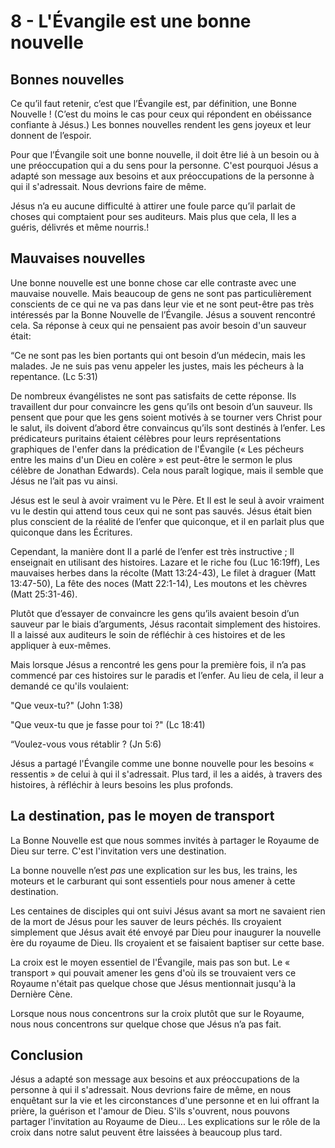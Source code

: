 # 8 - L'Évangile est une bonne nouvelle

## Bonnes nouvelles

Ce qu’il faut retenir, c’est que l’Évangile est, par définition, une Bonne Nouvelle ! (C’est du moins le cas pour ceux qui répondent en obéissance confiante à Jésus.) Les bonnes nouvelles rendent les gens joyeux et leur donnent de l’espoir.

Pour que l’Évangile soit une bonne nouvelle, il doit être lié à un besoin ou à une préoccupation qui a du sens pour la personne. C'est pourquoi Jésus a adapté son message aux besoins et aux préoccupations de la personne à qui il s'adressait. Nous devrions faire de même.

Jésus n’a eu aucune difficulté à attirer une foule parce qu’il parlait de choses qui comptaient pour ses auditeurs. Mais plus que cela, Il les a guéris, délivrés et même nourris.!

## Mauvaises nouvelles

Une bonne nouvelle est une bonne chose car elle contraste avec une mauvaise nouvelle. Mais beaucoup de gens ne sont pas particulièrement conscients de ce qui ne va pas dans leur vie et ne sont peut-être pas très intéressés par la Bonne Nouvelle de l’Évangile. Jésus a souvent rencontré cela. Sa réponse à ceux qui ne pensaient pas avoir besoin d'un sauveur était:

“Ce ne sont pas les bien portants qui ont besoin d’un médecin, mais les malades. Je ne suis pas venu appeler les justes, mais les pécheurs à la repentance. (Lc 5:31)

De nombreux évangélistes ne sont pas satisfaits de cette réponse. Ils travaillent dur pour convaincre les gens qu’ils ont besoin d’un sauveur. Ils pensent que pour que les gens soient motivés à se tourner vers Christ pour le salut, ils doivent d’abord être convaincus qu’ils sont destinés à l’enfer. Les prédicateurs puritains étaient célèbres pour leurs représentations graphiques de l'enfer dans la prédication de l'Évangile (« Les pécheurs entre les mains d'un Dieu en colère » est peut-être le sermon le plus célèbre de Jonathan Edwards). Cela nous paraît logique, mais il semble que Jésus ne l’ait pas vu ainsi.

Jésus est le seul à avoir vraiment vu le Père. Et Il est le seul à avoir vraiment vu le destin qui attend tous ceux qui ne sont pas sauvés. Jésus était bien plus conscient de la réalité de l’enfer que quiconque, et il en parlait plus que quiconque dans les Écritures.

Cependant, la manière dont Il a parlé de l’enfer est très instructive ; Il enseignait en utilisant des histoires. Lazare et le riche fou (Luc 16:19ff), Les mauvaises herbes dans la récolte (Matt 13:24-43), Le filet à draguer (Matt 13:47-50), La fête des noces (Matt 22:1-14), Les moutons et les chèvres (Matt 25:31-46).

Plutôt que d’essayer de convaincre les gens qu’ils avaient besoin d’un sauveur par le biais d’arguments, Jésus racontait simplement des histoires. Il a laissé aux auditeurs le soin de réfléchir à ces histoires et de les appliquer à eux-mêmes.

Mais lorsque Jésus a rencontré les gens pour la première fois, il n’a pas commencé par ces histoires sur le paradis et l’enfer. Au lieu de cela, il leur a demandé ce qu'ils voulaient:

"Que veux-tu?" (John 1:38)

"Que veux-tu que je fasse pour toi ?" (Lc 18:41)

“Voulez-vous vous rétablir ? (Jn 5:6)

Jésus a partagé l'Évangile comme une bonne nouvelle pour les besoins « ressentis » de celui à qui il s'adressait. Plus tard, il les a aidés, à travers des histoires, à réfléchir à leurs besoins les plus profonds.

## La destination, pas le moyen de transport

La Bonne Nouvelle est que nous sommes invités à partager le Royaume de Dieu sur terre. C'est l'invitation vers une destination.

La bonne nouvelle n’est *pas* une explication sur les bus, les trains, les moteurs et le carburant qui sont essentiels pour nous amener à cette destination.

Les centaines de disciples qui ont suivi Jésus avant sa mort ne savaient rien de la mort de Jésus pour les sauver de leurs péchés. Ils croyaient simplement que Jésus avait été envoyé par Dieu pour inaugurer la nouvelle ère du royaume de Dieu. Ils croyaient et se faisaient baptiser sur cette base.

La croix est le moyen essentiel de l'Évangile, mais pas son but. Le « transport » qui pouvait amener les gens d'où ils se trouvaient vers ce Royaume n'était pas quelque chose que Jésus mentionnait jusqu'à la Dernière Cène.

Lorsque nous nous concentrons sur la croix plutôt que sur le Royaume, nous nous concentrons sur quelque chose que Jésus n’a pas fait.

## Conclusion

Jésus a adapté son message aux besoins et aux préoccupations de la personne à qui il s'adressait. Nous devrions faire de même, en nous enquêtant sur la vie et les circonstances d'une personne et en lui offrant la prière, la guérison et l'amour de Dieu. S'ils s'ouvrent, nous pouvons partager l'invitation au Royaume de Dieu... Les explications sur le rôle de la croix dans notre salut peuvent être laissées à beaucoup plus tard.
